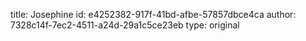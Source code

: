 title: Josephine
id: e4252382-917f-41bd-afbe-57857dbce4ca
author: 7328c14f-7ec2-4511-a24d-29a1c5ce23eb
type: original
